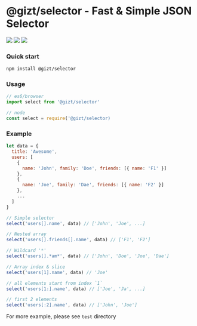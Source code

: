 # @gizt/selector - Fast & Simple JSON Selector

[![](https://img.shields.io/npm/v/@gizt/selector.svg)](https://www.npmjs.com/package/@gizt/selector)
[![](https://img.shields.io/circleci/project/github/gizt/selector/master.svg)](https://circleci.com/gh/gizt/selector)
[![](https://img.shields.io/npm/dt/@gizt/selector.svg)](https://www.npmjs.com/package/@gizt/selector)

### Quick start

```sh
npm install @gizt/selector
```

### Usage
```js
// es6/browser
import select from '@gizt/selector'

// node
const select = require('@gizt/selector)
```

### Example
```js
let data = {
  title: 'Awesome',
  users: [
    {
      name: 'John', family: 'Doe', friends: [{ name: 'F1' }]
    },
    {
      name: 'Joe', family: 'Dae', friends: [{ name: 'F2' }]
    },
    ...
  ]
}

// Simple selector
select('users[].name', data) // ['John', 'Joe', ...]

// Nested array
select('users[].friends[].name', data) // ['F1', 'F2']

// Wildcard '*'
select('users[].*am*', data) // ['John', 'Doe', 'Joe', 'Dae']

// Array index & slice
select('users[1].name', data) // 'Joe'

// all elements start from index `1`
select('users[1:].name', data) // ['Joe', 'Ja', ...]

// first 2 elements
select('users[:2].name', data) // ['John', 'Joe']

```

For more example, please see `test` directory